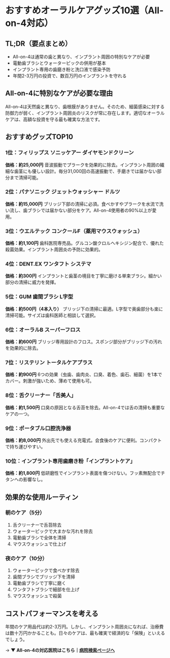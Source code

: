 # おすすめオーラルケアグッズ10選（All-on-4対応）

## TL;DR（要点まとめ）
- All-on-4は通常の歯と異なり、インプラント周囲の特別なケアが必要
- 電動歯ブラシとウォーターピックの併用が基本
- インプラント専用の歯磨き粉と洗口液で感染予防
- 年間2-3万円の投資で、数百万円のインプラントを守れる

## All-on-4に特別なケアが必要な理由

All-on-4は天然歯と異なり、歯根膜がありません。そのため、細菌感染に対する防御力が弱く、インプラント周囲炎のリスクが常に存在します。適切なオーラルケアは、高額な投資を守る最も確実な方法です。

## おすすめグッズTOP10

### 1位：フィリップス ソニッケアー ダイヤモンドクリーン
**価格：約25,000円**
音波振動でプラークを効果的に除去。インプラント周囲の繊細な歯茎にも優しい設計。毎分31,000回の高速振動で、手磨きでは届かない部分まで清掃可能。

### 2位：パナソニック ジェットウォッシャー ドルツ
**価格：約15,000円**
ブリッジ下部の清掃に必須。食べかすやプラークを水流で洗い流し、歯ブラシでは届かない部分をケア。All-on-4使用者の90%以上が愛用。

### 3位：ウエルテック コンクールF（薬用マウスウォッシュ）
**価格：約1,100円**
歯科医院専売品。グルコン酸クロルヘキシジン配合で、優れた殺菌効果。インプラント周囲炎の予防に効果的。

### 4位：DENT.EX ワンタフト システマ
**価格：約300円**
インプラントと歯茎の境目を丁寧に磨ける単束ブラシ。細かい部分の清掃に威力を発揮。

### 5位：GUM 歯間ブラシ L字型
**価格：約500円（4本入り）**
ブリッジ下の清掃に最適。L字型で奥歯部分も楽に清掃可能。サイズは歯科医師と相談して選択。

### 6位：オーラルB スーパーフロス
**価格：約600円**
ブリッジ専用設計のフロス。スポンジ部分がブリッジ下の汚れを効果的に除去。

### 7位：リステリン トータルケアプラス
**価格：約900円**
6つの効果（虫歯、歯肉炎、口臭、着色、歯石、細菌）を1本でカバー。刺激が強いため、薄めて使用も可。

### 8位：舌クリーナー「舌美人」
**価格：約1,500円**
口臭の原因となる舌苔を除去。All-on-4では舌の清掃も重要なケアの一つ。

### 9位：ポータブル口腔洗浄器
**価格：約8,000円**
外出先でも使える充電式。会食後のケアに便利。コンパクトで持ち運びやすい。

### 10位：インプラント専用歯磨き粉「インプラントケア」
**価格：約1,800円**
低研磨性でインプラント表面を傷つけない。フッ素無配合でチタンへの影響なし。

## 効果的な使用ルーティン

### 朝のケア（5分）
1. 舌クリーナーで舌苔除去
2. ウォーターピックで大まかな汚れを除去
3. 電動歯ブラシで全体を清掃
4. マウスウォッシュで仕上げ

### 夜のケア（10分）
1. ウォーターピックで食べかす除去
2. 歯間ブラシでブリッジ下を清掃
3. 電動歯ブラシで丁寧に磨く
4. ワンタフトブラシで細部を仕上げ
5. マウスウォッシュで殺菌

## コストパフォーマンスを考える

年間のケア用品代は約2-3万円。しかし、インプラント周囲炎になれば、治療費は数十万円かかることも。日々のケアは、最も確実で経済的な「保険」といえるでしょう。

→ **▼ All-on-4の対応医院はこちら｜[病院検索ページへ](/hospitals/)**